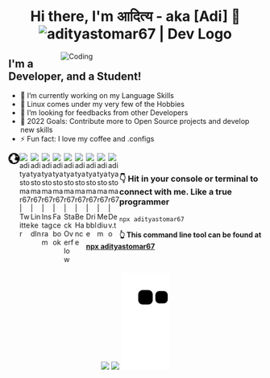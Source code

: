 <h1 align="center"> Hi there, I'm आदित्य - aka [Adi] 👋<img alt="adityastomar67 | Dev Logo" height="20px" width="40px" src="https://d2fltix0v2e0sb.cloudfront.net/dev-badge.svg" /></h1>

<img align="right" alt="Coding" width="400" src="https://camo.githubusercontent.com/cae12fddd9d6982901d82580bdf321d81fb299141098ca1c2d4891870827bf17/68747470733a2f2f6d69726f2e6d656469756d2e636f6d2f6d61782f313336302f302a37513379765349765f7430696f4a2d5a2e676966">

## I'm a Developer, and a Student!
- 🔭 I’m currently working on my Language Skills
- 🌱 Linux comes under my very few of the Hobbies
- 👯 I’m looking for feedbacks from other Developers
- 🥅 2022 Goals: Contribute more to Open Source projects and develop new skills
- ⚡ Fun fact: I love my coffee and .configs 

<!-- ### Connect with me: -->
[<img align="left" alt="#" width="22px" src="https://raw.githubusercontent.com/iconic/open-iconic/master/svg/globe.svg" />][website]
[<img align="left" alt="adityastomar67 | Twitter" width="22px" src="https://cdn.jsdelivr.net/npm/simple-icons@v3/icons/twitter.svg" />][twitter]
[<img align="left" alt="adityastomar67 | LinkedIn" width="22px" src="https://cdn.jsdelivr.net/npm/simple-icons@v3/icons/linkedin.svg" />][linkedin]
[<img align="left" alt="adityastomar67 | Instagram" width="22px" src="https://cdn.jsdelivr.net/npm/simple-icons@v3/icons/instagram.svg" />][instagram]
[<img align="left" alt="adityastomar67 | Facebook" width="22px" src="https://cdn.jsdelivr.net/npm/simple-icons@3.4.0/icons/facebook.svg" />][facebook]
[<img align="left" alt="adityastomar67 | StackOverflow" width="22px" src="https://cdn.jsdelivr.net/npm/simple-icons@3.4.0/icons/stackoverflow.svg" />][stackoverflow]
[<img align="left" alt="adityastomar67 | BeHance" width="22px" src="https://cdn.jsdelivr.net/npm/simple-icons@3.4.0/icons/behance.svg" />][behance]
[<img align="left" alt="adityastomar67 | Dribble" width="22px" src="https://cdn.jsdelivr.net/npm/simple-icons@3.4.0/icons/dribbble.svg" />][dribbble]
[<img align="left" alt="adityastomar67 | Medium" width="22px" src="https://cdn.jsdelivr.net/npm/simple-icons@3.4.0/icons/medium.svg" />][medium]
[<img align="left" alt="adityastomar67 | Dev.to" width="22px" src="https://cdn.jsdelivr.net/npm/simple-icons@3.4.0/icons/dev-dot-to.svg" />][dev.to]
<br />

### 👇 Hit in your console or terminal to connect with me. Like a true programmer

```node
npx adityastomar67
```
**👆 This command line tool can be found at [npx adityastomar67](https://github.com/adityastomar67/npx-portfolio)**

<!-- ### Languages and Tools:

<img align="left" alt="Visual Studio Code" width="26px" src="https://raw.githubusercontent.com/github/explore/80688e429a7d4ef2fca1e82350fe8e3517d3494d/topics/visual-studio-code/visual-studio-code.png" />
<img align="left" alt="HTML5" width="26px" src="https://raw.githubusercontent.com/github/explore/80688e429a7d4ef2fca1e82350fe8e3517d3494d/topics/html/html.png" />
<img align="left" alt="CSS3" width="26px" src="https://raw.githubusercontent.com/github/explore/80688e429a7d4ef2fca1e82350fe8e3517d3494d/topics/css/css.png" />
<img align="left" alt="Sass" width="26px" src="https://raw.githubusercontent.com/github/explore/80688e429a7d4ef2fca1e82350fe8e3517d3494d/topics/sass/sass.png" />
<img align="left" alt="JavaScript" width="26px" src="https://raw.githubusercontent.com/github/explore/80688e429a7d4ef2fca1e82350fe8e3517d3494d/topics/javascript/javascript.png" />
<img align="left" alt="React" width="26px" src="https://raw.githubusercontent.com/github/explore/80688e429a7d4ef2fca1e82350fe8e3517d3494d/topics/react/react.png" />
<img align="left" alt="Vue" width="26px" src="https://github.com/github/explore/blob/master/topics/vue/vue.png" />
<img align="left" alt="Angular" width="26px" src="https://github.com/github/explore/blob/master/topics/angular/angular.png" />
<img align="left" alt="Node.js" width="26px" src="https://raw.githubusercontent.com/github/explore/80688e429a7d4ef2fca1e82350fe8e3517d3494d/topics/nodejs/nodejs.png" />
<img align="left" alt="Deno" width="26px" src="https://raw.githubusercontent.com/github/explore/361e2821e2dea67711cde99c9c40ed357061cf27/topics/deno/deno.png" />
<img align="left" alt="SQL" width="26px" src="https://raw.githubusercontent.com/github/explore/80688e429a7d4ef2fca1e82350fe8e3517d3494d/topics/sql/sql.png" />
<img align="left" alt="MySQL" width="26px" src="https://raw.githubusercontent.com/github/explore/80688e429a7d4ef2fca1e82350fe8e3517d3494d/topics/mysql/mysql.png" />
<img align="left" alt="MongoDB" width="26px" src="https://raw.githubusercontent.com/github/explore/80688e429a7d4ef2fca1e82350fe8e3517d3494d/topics/mongodb/mongodb.png" />
<img align="left" alt="Git" width="26px" src="https://raw.githubusercontent.com/github/explore/80688e429a7d4ef2fca1e82350fe8e3517d3494d/topics/git/git.png" />
<img align="left" alt="GitHub" width="26px" src="https://raw.githubusercontent.com/github/explore/78df643247d429f6cc873026c0622819ad797942/topics/github/github.png" />
<img align="left" alt="Terminal" width="26px" src="https://raw.githubusercontent.com/github/explore/80688e429a7d4ef2fca1e82350fe8e3517d3494d/topics/terminal/terminal.png" />
<img align="left" alt="C-Programming Language" width="26px" src="https://github.com/github/explore/blob/master/topics/c/c.png" />
<img align="left" alt="C++" width="26px" src="https://github.com/github/explore/blob/master/topics/cpp/cpp.png" />
<img align="left" alt="Python" width="26px" src="https://github.com/github/explore/blob/master/topics/python/python.png" />
<img align="left" alt="Linux" width="26px" src="https://github.com/github/explore/blob/master/topics/linux/linux.png" />
 -->
<br />

<p align="center">
  <img src ="https://github-readme-streak-stats.herokuapp.com?user=adityastomar67&theme=gruvbox&hide_border=true&background=FFFFFF00">
  <img height="50%" width="auto" src ="https://github-readme-stats.vercel.app/api?username=adityastomar67&show_icons=true&count_private=true&theme=gruvbox&hide_border=true&hide=issues,contribs&bg_color=00000000">
  <!-- <img height="50%" width="auto" src ="https://github-readme-stats.vercel.app/api/top-langs/?username=adityastomar67&layout=compact&hide_border=true&theme=darcula&bg_color=00000000&langs_count=6&hide=jupyter%20notebook,tex,css,php"> -->


 <img src ="https://github.com/adityastomar67/adityastomar67/blob/output/github-contribution-grid-snake.svg">
  </p>

<!-- [![Aditya's github stats](https://github-readme-stats.vercel.app/api?username=adityastomar67&count_private=true)](https://github.com/anuraghazra/github-readme-stats) -->



<!-- LINKS -->
[website]: #
[twitter]: https://twitter.com/AdityaS32184948
[youtube]: #
[instagram]: https://instagram.com/singhhhx/
[linkedin]: https://linkedin.com/in/aditya-singh-tomar-3200b31a0/
[facebook]: https://www.facebook.com/manu.tomar.1614
[stackoverflow]: https://stackoverflow.com/users/13868222
[behance]: https://www.behance.net/adityastomc9da
[dribbble]: https://dribbble.com/adityastaomar67
[medium]: https://medium.com/@adityastomar67
[dev.to]: https://dev.to/adityastomar67
[weird]: https://dictionary.cambridge.org/dictionary/english/nerd
